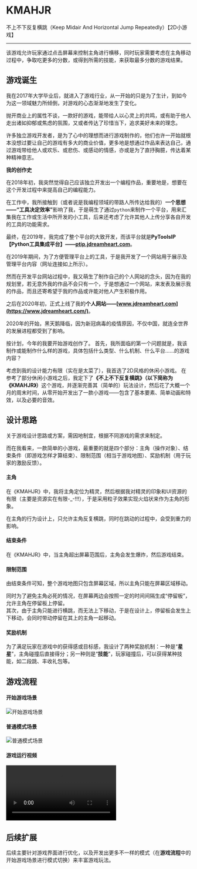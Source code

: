 # KMAHJR
不上不下反复横跳（Keep Midair And Horizontal Jump Repeatedly）【2D小游戏】

----
该游戏允许玩家通过点击屏幕来控制主角进行横移，同时玩家需要考虑在主角移动过程中，争取吃更多的分数，或得到所需的技能，来获取最多分数的游戏结果。

## 游戏诞生
我在2017年大学毕业后，就进入了游戏行业，从一开始的只是为了生计，到如今为这一领域魅力所倾倒，对游戏的心态渐渐地发生了变化。  

抛开商业上的属性不谈，一款好的游戏，能带给人以心灵上的共鸣，或有助于他人走出诸如抑郁或焦虑的氛围，又或者传达了珍惜当下，追求美好未来的理念。  

许多独立游戏开发者，是为了心中的理想而进行游戏制作的，他们也许一开始就根本没想过要让自己的游戏有多大的商业价值，更多地是想通过作品来表达自己，通过游戏带给他人或欢乐、或悲伤、或感动的情感，亦或是为了直抒胸臆，传达着某种精神意志。  

**我的创作史**

在2018年初，我突然觉得自己应该独立开发出一个编程作品，重要地是，想要在这个开发过程中来提高自己的编程能力。  

在工作中，我所接触到（或者说是我编程领域的带路人所传达给我的）<strong>一个思想——“工具决定效率”</strong>影响了我，于是萌生了通过`python`来制作一个平台，用来汇集我在工作或生活中所开发的小工具，后来还考虑了允许其他人上传分享各自开发的工具的功能需求。  

最终，在2019年，我完成了整个平台的大致开发，而该平台就是<strong>PyToolsIP【Python工具集成平台】——[ptip.jdreamheart.com](https://ptip.jdreamheart.com/)</strong>。  

在2019年期间，为了方便管理平台上的工具，于是我开发了一个网站用于展示及管理平台内容（网址连接如上所示）。  

然而在开发平台网站过程中，我又萌生了制作自己的个人网站的念头，因为在我的规划里，若无意外我的作品不会只有一个，于是想通过一个网站，来发表及展示我的作品，而且还寄希望于我的作品或许能对他人产生积极作用。  

之后在2020年初，正式上线了我的<strong>个人网站——[www.jdreamheart.com](https://www.jdreamheart.com/)</strong>。  

2020年的开始，黑天鹅降临，因为新冠病毒的疫情原因，不仅中国，就连全世界的发展进程都受到了影响。  

按计划，今年的我要开始游戏创作了。
首先，我所面临的第一个问题就是，我该制作或能制作什么样的游戏，具体包括什么类型、什么机制、什么平台......的游戏内容？  

考虑到我的设计能力有限（实在是太菜了），我首选了2D风格的休闲小游戏。
在参考了部分休闲小游戏之后，我定下了<strong>《不上不下反复横跳》（以下简称为《KMAHJR》）</strong>这个游戏，并逐渐完善其（简单的）玩法设计，然后花了大概一个月的周末时间，从零开始开发出了一款小游戏——包含了基本要素、简单动画和特效，以及必要的音效。


## 设计思路
关于游戏设计思路或方案，需因地制宜，根据不同游戏的需求来制定。  

而在我看来，一款简单的小游戏，最重要的就是四个部分：主角（操作对象）、结束条件（即游戏怎样才算结束）、限制范围（相当于游戏地图）、奖励机制（用于玩家的激励反馈）。  

#### 主角
在《KMAHJR》中，我将主角定位为精灵，然后根据我对精灵的印象和UI资源的有限（主要是资源实在有限-_-!!!），于是采用粒子效果实现火焰状来作为主角的形象。  

在主角的行为设计上，只允许主角反复横跳，同时在跳动的过程中，会受到重力的影响。  

#### 结束条件
在《KMAHJR》中，当主角超出屏幕范围后，主角会发生爆炸，然后游戏结束。

#### 限制范围
由结束条件可知，整个游戏地图只包含屏幕区域，所以主角只能在屏幕区域移动。  

同时为了避免主角必死的情况，在屏幕两边会按照一定的时间间隔生成“停留板”，允许主角在停留板上停留。  
其次，由于主角只能进行横跳，而无法上下移动，于是在设计上，停留板会发生上下移动，会同时带动停留在其上的主角一起移动。  

#### 奖励机制
为了满足玩家在游戏中的获得感或目标感，我设计了两种奖励机制：一种是“**星星**”，主角碰撞后直接得分；另一种则是“**技能**”，玩家碰撞后，可以获得某种技能，如二段跳、丰收礼包等。

## 游戏流程
#### 开始游戏场景
![开始游戏场景](./MD/StartScene.jpg)

#### 普通模式场景
![普通模式场景](./MD/NormalScene.jpg)

#### 游戏运行视频
<video controls>
    <source src="https://jdreamheart.com/tech/videos/KMAHJR-GameStage.mp4" type="video/mp4">
</video>

## 后续扩展
后续主要针对游戏界面进行优化，以及开发出更多不一样的模式（在**游戏流程**中的开始游戏场景进行模式切换）来丰富游戏玩法。  
